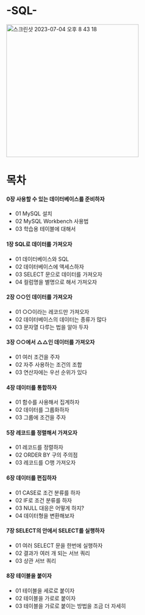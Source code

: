 # -SQL-

<img width="347" alt="스크린샷 2023-07-04 오후 8 43 18" src="https://github.com/hozyhozy/-SQL-/assets/123252821/4ab8eca1-7b32-49ba-9cd8-967ce364c8dd">

# 목차

#### 0장 사용할 수 있는 데이터베이스를 준비하자

- 01 MySQL 설치
- 02 MySQL Workbench 사용법
- 03 학습용 테이블에 대해서

#### 1장 SQL로 데이터를 가져오자

- 01 데이터베이스와 SQL
- 02 데이터베이스에 액세스하자
- 03 SELECT 문으로 데이터를 가져오자
- 04 컬럼명을 별명으로 해서 가져오자

#### 2장 ○○인 데이터를 가져오자

- 01 ○○이라는 레코드만 가져오자
- 02 데이터베이스의 데이터는 종류가 많다
- 03 문자열 다루는 법을 알아 두자

#### 3장 ○○에서 △△인 데이터를 가져오자

- 01 여러 조건을 주자
- 02 자주 사용하는 조건의 조합
- 03 연산자에는 우선 순위가 있다

#### 4장 데이터를 통합하자

- 01 함수를 사용해서 집계하자
- 02 데이터를 그룹화하자
- 03 그룹에 조건을 주자

#### 5장 레코드를 정렬해서 가져오자

- 01 레코드를 정렬하자
- 02 ORDER BY 구의 주의점
- 03 레코드를 ○행 가져오자

#### 6장 데이터를 편집하자

- 01 CASE로 조건 분류를 하자
- 02 IF로 조건 분류를 하자
- 03 NULL 대응은 어떻게 하지?
- 04 데이터형을 변환해보자

#### 7장 SELECT의 안에서 SELECT를 실행하자

- 01 여러 SELECT 문을 한번에 실행하자
- 02 결과가 여러 개 되는 서브 쿼리
- 03 상관 서브 쿼리

#### 8장 테이블을 붙이자

- 01 테이블을 세로로 붙이자
- 02 테이블을 가로로 붙이자
- 03 테이블을 가로로 붙이는 방법을 조금 더 자세히
